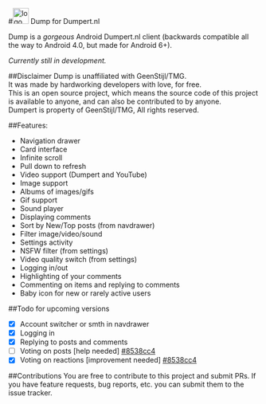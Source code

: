 #<img src="https://raw.githubusercontent.com/jariz/Dumpert/master/art/icon.png" alt="logo" width="32">&nbsp;Dump for Dumpert.nl

Dump is a _gorgeous_ Android Dumpert.nl client (backwards compatible all the way to Android 4.0, but made for Android 6+).

*Currently still in development.*

##Disclaimer
Dump is unaffiliated with GeenStijl/TMG.  
It was made by hardworking developers with love, for free.  
This is an open source project, which means the source code of this project is available to anyone, and can also be contributed to by anyone.  
Dumpert is property of GeenStijl/TMG, All rights reserved.  

##Features:
- Navigation drawer
- Card interface
- Infinite scroll
- Pull down to refresh  
- Video support (Dumpert and YouTube)
- Image support
- Albums of images/gifs
- Gif support
- Sound player
- Displaying comments
- Sort by New/Top posts (from navdrawer)
- Filter image/video/sound
- Settings activity
- NSFW filter (from settings)
- Video quality switch (from settings)
- Logging in/out
- Highlighting of your comments
- Commenting on items and replying to comments
- Baby icon for new or rarely active users

##Todo for upcoming versions
- [x] Account switcher or smth in navdrawer
- [x] Logging in
- [x] Replying to posts and comments
- [ ] Voting on posts [help needed] [#8538cc4](https://github.com/jariz/Dumpert/commit/8538cc49150f092d122c4ba4609a1dc8dc8db147)
- [x] Voting on reactions [improvement needed] [#8538cc4](https://github.com/jariz/Dumpert/commit/8538cc49150f092d122c4ba4609a1dc8dc8db147)

##Contributions
You are free to contribute to this project and submit PRs. If you have feature requests, bug reports, etc. you can submit them to the issue tracker.
